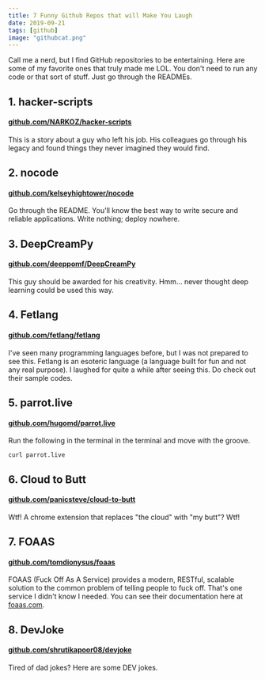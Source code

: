 ```yaml
---
title: 7 Funny Github Repos that will Make You Laugh
date: 2019-09-21
tags: [github]
image: "githubcat.png"
---
```


Call me a nerd, but I find GitHub repositories to be entertaining. Here are some of my favorite ones that truly made me LOL. You don't need to run any code or that sort of stuff. Just go through the READMEs.

## 1. hacker-scripts 
#### [github.com/NARKOZ/hacker-scripts](https://github.com/NARKOZ/hacker-scripts)

This is a story about a guy who left his job. His colleagues go through his legacy and found things they never imagined they would find.

## 2. nocode 
#### [github.com/kelseyhightower/nocode](https://github.com/kelseyhightower/nocode)

Go through the README. You'll know the best way to write secure and reliable applications. Write nothing; deploy nowhere.

## 3. DeepCreamPy
#### [github.com/deeppomf/DeepCreamPy](https://github.com/deeppomf/DeepCreamPy)

This guy should be awarded for his creativity. Hmm... never thought deep learning could be used this way.

## 4. Fetlang 
#### [github.com/fetlang/fetlang](https://github.com/fetlang/fetlang)

I've seen many programming languages before, but I was not prepared to see this. Fetlang is an esoteric language (a language built for fun and not any real purpose). I laughed for quite a while after seeing this. Do check out their sample codes.

## 5. parrot.live 
#### [github.com/hugomd/parrot.live](https://github.com/hugomd/parrot.live)

Run the following in the terminal in the terminal and move with the groove.

```curl parrot.live```

## 6. Cloud to Butt 
#### [github.com/panicsteve/cloud-to-butt](https://github.com/panicsteve/cloud-to-butt)

Wtf! A chrome extension that replaces "the cloud" with "my butt"? Wtf!

## 7. FOAAS 
#### [github.com/tomdionysus/foaas](https://github.com/tomdionysus/foaas)

FOAAS (Fuck Off As A Service) provides a modern, RESTful, scalable solution to the common problem of telling people to fuck off. That's one service I didn't know I needed. You can see their documentation here at [foaas.com](https://foaas.com).

## 8. DevJoke
#### [github.com/shrutikapoor08/devjoke](https://github.com/shrutikapoor08/devjoke)

Tired of dad jokes? Here are some DEV jokes.

